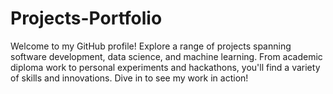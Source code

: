 # Projects-Portfolio
Welcome to my GitHub profile! Explore a range of projects spanning software development, data science, and machine learning. From academic diploma work to personal experiments and hackathons, you'll find a variety of skills and innovations. Dive in to see my work in action!
